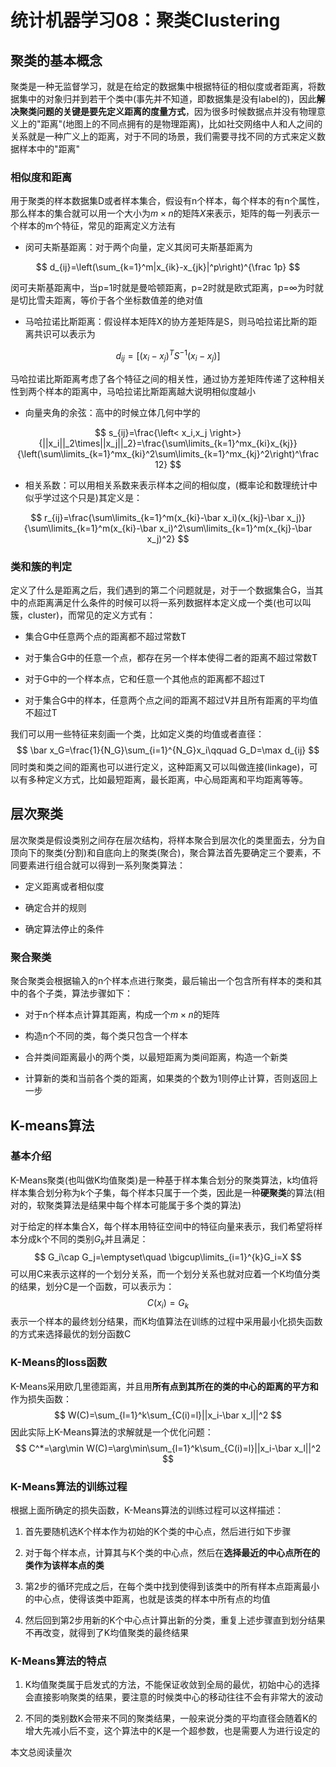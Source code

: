 # 统计机器学习08：聚类Clustering



聚类的基本概念
--------------

聚类是一种无监督学习，就是在给定的数据集中根据特征的相似度或者距离，将数据集中的对象归并到若干个类中(事先并不知道，即数据集是没有label的)，因此**解决聚类问题的关键是要先定义距离的度量方式**，因为很多时候数据点并没有物理意义上的"距离"(地图上的不同点拥有的是物理距离)，比如社交网络中人和人之间的关系就是一种广义上的距离，对于不同的场景，我们需要寻找不同的方式来定义数据样本中的"距离"

### 相似度和距离

用于聚类的样本数据集D或者样本集合，假设有n个样本，每个样本的有n个属性，那么样本的集合就可以用一个大小为$m\times n$的矩阵$X$来表示，矩阵的每一列表示一个样本的m个特征，常见的距离定义方法有

-   闵可夫斯基距离：对于两个向量，定义其闵可夫斯基距离为

$$
d_{ij}=\left(\sum_{k=1}^m|x_{ik}-x_{jk}|^p\right)^{\frac 1p}
$$

闵可夫斯基距离中，当p=1时就是曼哈顿距离，p=2时就是欧式距离，p=$\infty$为时就是切比雪夫距离，等价于各个坐标数值差的绝对值

-   马哈拉诺比斯距离：假设样本矩阵X的协方差矩阵是S，则马哈拉诺比斯的距离共识可以表示为

$$
d_{ij}=\left[(x_i-x_j)^TS^{-1}(x_i-x_j)\right]
$$

马哈拉诺比斯距离考虑了各个特征之间的相关性，通过协方差矩阵传递了这种相关性到两个样本的距离中，马哈拉诺比斯距离越大说明相似度越小

-   向量夹角的余弦：高中的时候立体几何中学的

$$
s_{ij}=\frac{\left< x_i,x_j \right>}{||x_i||_2\times||x_j||_2}=\frac{\sum\limits_{k=1}^mx_{ki}x_{kj}}{\left(\sum\limits_{k=1}^mx_{ki}^2\sum\limits_{k=1}^mx_{kj}^2\right)^\frac 12}
$$



-   相关系数：可以用相关系数来表示样本之间的相似度，(概率论和数理统计中似乎学过这个只是)其定义是：

$$
r_{ij}=\frac{\sum\limits_{k=1}^m(x_{ki}-\bar x_i)(x_{kj}-\bar x_j)}{\sum\limits_{k=1}^m(x_{ki}-\bar x_i)^2\sum\limits_{k=1}^m(x_{kj}-\bar x_j)^2}
$$



### 类和簇的判定

定义了什么是距离之后，我们遇到的第二个问题就是，对于一个数据集合G，当其中的点距离满足什么条件的时候可以将一系列数据样本定义成一个类(也可以叫簇，cluster)，而常见的定义方式有：

-   集合G中任意两个点的距离都不超过常数T

-   对于集合G中的任意一个点，都存在另一个样本使得二者的距离不超过常数T

-   对于G中的一个样本点，它和任意一个其他点的距离都不超过T

-   对于集合G中的样本，任意两个点之间的距离不超过V并且所有距离的平均值不超过T

我们可以用一些特征来刻画一个类，比如定义类的均值或者直径：
$$
\bar x_G=\frac{1}{N_G}\sum_{i=1}^{N_G}x_i\qquad G_D=\max d_{ij}
$$
同时类和类之间的距离也可以进行定义，这种距离又可以叫做连接(linkage)，可以有多种定义方式，比如最短距离，最长距离，中心局距离和平均距离等等。

层次聚类
--------

层次聚类是假设类别之间存在层次结构，将样本聚合到层次化的类里面去，分为自顶向下的聚类(分割)和自底向上的聚类(聚合)，聚合算法首先要确定三个要素，不同要素进行组合就可以得到一系列聚类算法：

-   定义距离或者相似度

-   确定合并的规则

-   确定算法停止的条件

### 聚合聚类

聚合聚类会根据输入的n个样本点进行聚类，最后输出一个包含所有样本的类和其中的各个子类，算法步骤如下：

-   对于n个样本点计算其距离，构成一个$m\times n$的矩阵

-   构造n个不同的类，每个类只包含一个样本

-   合并类间距离最小的两个类，以最短距离为类间距离，构造一个新类

-   计算新的类和当前各个类的距离，如果类的个数为1则停止计算，否则返回上一步

K-means算法
-----------

### 基本介绍

K-Means聚类(也叫做K均值聚类)是一种基于样本集合划分的聚类算法，k均值将样本集合划分称为k个子集，每个样本只属于一个类，因此是一种**硬聚类**的算法(相对的，软聚类算法是结果中每个样本可能属于多个类的算法)

对于给定的样本集合X，每个样本用特征空间中的特征向量来表示，我们希望将样本分成k个不同的类别$G_k$并且满足：
$$
G_i\cap G_j=\emptyset\quad \bigcup\limits_{i=1}^{k}G_i=X
$$
可以用C来表示这样的一个划分关系，而一个划分关系也就对应着一个K均值分类的结果，划分C是一个函数，可以表示为：
$$
C(x_i)=G_k
$$
表示一个样本的最终划分结果，而K均值算法在训练的过程中采用最小化损失函数的方式来选择最优的划分函数C

### K-Means的loss函数

K-Means采用欧几里德距离，并且用**所有点到其所在的类的中心的距离的平方和**作为损失函数：
$$
W(C)=\sum_{l=1}^k\sum_{C(i)=l}||x_i-\bar x_l||^2
$$
因此实际上K-Means算法的求解就是一个优化问题：
$$
C^*=\arg\min W(C)=\arg\min\sum_{l=1}^k\sum_{C(i)=l}||x_i-\bar x_l||^2
$$


### K-Means算法的训练过程

根据上面所确定的损失函数，K-Means算法的训练过程可以这样描述：

1.  首先要随机选K个样本作为初始的K个类的中心点，然后进行如下步骤

2.  对于每个样本点，计算其与K个类的中心点，然后在**选择最近的中心点所在的类作为该样本点的类**

3.  第2步的循环完成之后，在每个类中找到使得到该类中的所有样本点距离最小的中心点，使得该类中距离，也就是该类的样本中所有点的均值

4.  然后回到第2步用新的K个中心点计算出新的分类，重复上述步骤直到划分结果不再改变，就得到了K均值聚类的最终结果

### K-Means算法的特点

1.  K均值聚类属于启发式的方法，不能保证收敛到全局的最优，初始中心的选择会直接影响聚类的结果，要注意的时候类中心的移动往往不会有非常大的波动

2.  不同的类别数K会带来不同的聚类结果，一般来说分类的平均直径会随着K的增大先减小后不变，这个算法中的K是一个超参数，也是需要人为进行设定的


<span id="busuanzi_container_page_pv">本文总阅读量<span id="busuanzi_value_page_pv"></span>次</span>
